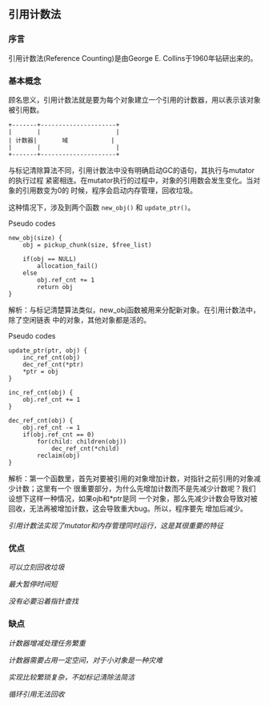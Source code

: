 ## 引用计数法

### 序言

引用计数法(Reference Counting)是由George E. Collins于1960年钻研出来的。

### 基本概念

顾名思义，引用计数法就是要为每个对象建立一个引用的计数器，用以表示该对象被引用数。

    +-------+---------------------+
    |       |                     |
    | 计数器|       域            |
    |       |                     |
    +-------+---------------------+

与标记清除算法不同，引用计数法中没有明确启动GC的语句，其执行与mutator的执行过程
紧密相连。在mutator执行的过程中，对象的引用数会发生变化。当对象的引用数变为0的
时候，程序会启动内存管理，回收垃圾。

这种情况下，涉及到两个函数 `new_obj()` 和 `update_ptr()`。

Pseudo codes

    new_obj(size) {
        obj = pickup_chunk(size, $free_list)

        if(obj == NULL)
            allocation_fail()
        else
            obj.ref_cnt += 1
            return obj
    }

解析：与标记清楚算法类似，new\_obj函数被用来分配新对象。在引用计数法中，除了空闲链表
中的对象，其他对象都是活的。

Pseudo codes

    update_ptr(ptr, obj) {
        inc_ref_cnt(obj)
        dec_ref_cnt(*ptr)
        *ptr = obj
    }

    inc_ref_cnt(obj) {
        obj.ref_cnt += 1
    }

    dec_ref_cnt(obj) {
        obj.ref_cnt -= 1
        if(obj.ref_cnt == 0)
            for(child: children(obj))
                dec_ref_cnt(*child)
            reclaim(obj)
    }

解析：第一个函数里，首先对要被引用的对象增加计数，对指针之前引用的对象减少计数；这里有一个
很重要部分，为什么先增加计数而不是先减少计数呢？我们设想下这样一种情况，如果ojb和\*ptr是同
一个对象，那么先减少计数会导致对被回收，无法再被增加计数，这会导致重大bug。所以，程序要先
增加后减少。

*引用计数法实现了mutator和内存管理同时运行，这是其很重要的特征*

### 优点

*可以立刻回收垃圾*

*最大暂停时间短*

*没有必要沿着指针查找*

### 缺点

*计数器增减处理任务繁重*

*计数器需要占用一定空间，对于小对象是一种灾难*

*实现比较繁琐复杂，不如标记清除法简洁*

*循环引用无法回收*
